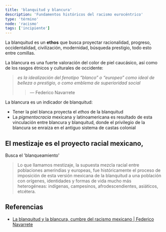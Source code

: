 ```yaml
---
title: 'blanquitud y blancura'
description: 'Fundamentos históricos del racismo eurocéntrico'
type: 'término'
node: 'racismo'
tags: ['incipiente']
---
```


La blanquitud es un **ethos** que busca proyectar racionalidad, progreso, occidentalidad, civilización, modernidad, búsqueda prestigio, todo esto entre comillas.

La blancura es una fuerte valoración del color de piel caucásico, así como de los rasgos étnicos y culturales de occidente:

>*es la idealización del fenotipo “blanco” o “europeo” como ideal de belleza o prestigio, o como emblema de superioridad social*
>> — Federico Navarrete

La blancura es un indicador de blanquitud:
- Tener la piel blanca proyecta el *ethos* de la blanquitud
- La *pigmentocracia* mexicana y latinoamericana es resultado de esta vinculación entre blancura y blanquitud, donde el privilegio de la blancura se enraiza en el antiguo sistema de castas colonial

## El mestizaje es el proyecto racial mexicano, 

Busca el 'blanqueamiento'  

>Lo que llamamos mestizaje, la supuesta mezcla racial entre poblaciones amerindias y europeas, fue históricamente el proceso de imposición de esta versión mexicana de la blanquitud a una población con orígenes, identidades y formas de vida mucho más heterogéneas: indígenas, campesinos, afrodescendientes, asiáticos, etcétera.

## Referencias 

- [La blanquitud y la blancura, cumbre del racismo mexicano | Federico Navarrete](https://www.revistadelauniversidad.mx/articles/ca12bb18-2c40-40dc-add6-b0acd62fafbd/la-blanquitud-y-la-blancura-cumbre-del-racismo-mexicano)